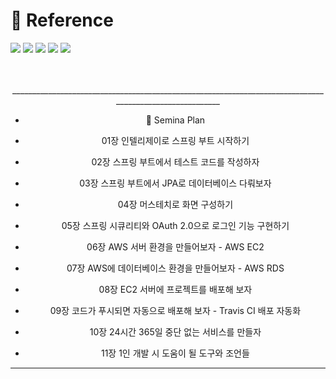 
  
# 📜 Reference 
<img src="https://img.shields.io/badge/Java-blue?style=flat&logo=Avast&logoColor=1E8CBE"/> <img src="https://img.shields.io/badge/Spring-green?style=flat&logo=Spring&logoColor=6DB33F"/>  <img src="https://img.shields.io/badge/AmazonEC2-orange?style=flat&logo=AmazonEC2&logoColor=FF9900"/>
<img src="https://img.shields.io/badge/AmazonRDS-purple?style=flat&logo=AmazonRDS&logoColor=527FFF"/>
<img src="https://img.shields.io/badge/SpringSecurity-peacockgreen?style=flat&logo=SpringSecurity&logoColor=6DB33F"/>

<div align="center"> 
   <br>
  </br>
 ________________________________________________________________________________________________________ 


-  🥽 Semina Plan

- 01장 인텔리제이로 스프링 부트 시작하기

- 02장 스프링 부트에서 테스트 코드를 작성하자
 
- 03장 스프링 부트에서 JPA로 데이터베이스 다뤄보자
 
- 04장 머스테치로 화면 구성하기
 
- 05장 스프링 시큐리티와 OAuth 2.0으로 로그인 기능 구현하기
 
- 06장 AWS 서버 환경을 만들어보자 - AWS EC2
 
- 07장 AWS에 데이터베이스 환경을 만들어보자 - AWS RDS
 
- 08장 EC2 서버에 프로젝트를 배포해 보자
 
- 09장 코드가 푸시되면 자동으로 배포해 보자 - Travis CI 배포 자동화
 
- 10장 24시간 365일 중단 없는 서비스를 만들자
 
- 11장 1인 개발 시 도움이 될 도구와 조언들
_______________________________________________________________________________________________________________ 
</div>

